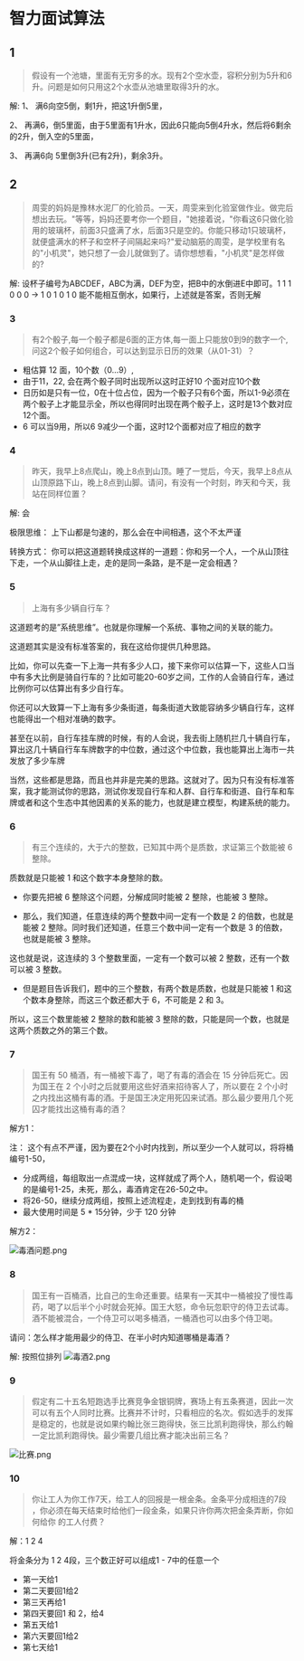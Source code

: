 
# 智力面试算法

## 1
> 假设有一个池塘，里面有无穷多的水。现有2个空水壶，容积分别为5升和6升。问题是如何只用这2个水壶从池塘里取得3升的水。

解: 
1、 满6向空5倒，剩1升，把这1升倒5里，

2、 再满6，倒5里面，由于5里面有1升水，因此6只能向5倒4升水，然后将6剩余的2升，倒入空的5里面，

3、 再满6向 5里倒3升(已有2升)，剩余3升。

## 2
> 周雯的妈妈是豫林水泥厂的化验员。一天，周雯来到化验室做作业。做完后想出去玩。"等等，妈妈还要考你一个题目，"她接着说，"你看这6只做化验用的玻璃杯，前面3只盛满了水，后面3只是空的。你能只移动1只玻璃杯，就便盛满水的杯子和空杯子间隔起来吗?"爱动脑筋的周雯，是学校里有名的"小机灵"，她只想了一会儿就做到了。请你想想看，"小机灵"是怎样做的?


解: 设杯子编号为ABCDEF，ABC为满，DEF为空，把B中的水倒进E中即可。1 1 1 0 0 0  -> 1 0 1 0 1 0 
能不能相互倒水，如果行，上述就是答案，否则无解

### 3
> 有2个骰子,每一个骰子都是6面的正方体,每一面上只能放0到9的数字一个,问这2个骰子如何组合，可以达到显示日历的效果（从01-31）？

- 粗估算 12 面，10个数（0...9）,
- 由于11，22, 会在两个骰子同时出现所以这时正好10 个面对应10个数
- 日历如是只有一位，0在十位占位，因为一个骰子只有6个面，所以1-9必须在两个骰子上才能显示全，所以也得同时出现在两个骰子上，这时是13个数对应12个面。
- 6 可以当9用，所以6 9减少一个面，这时12个面都对应了相应的数字



### 4
> 昨天，我早上8点爬山，晚上8点到山顶。睡了一觉后，今天，我早上8点从山顶原路下山，晚上8点到山脚。请问，有没有一个时刻，昨天和今天，我站在同样位置？

解: 会

极限思维： 上下山都是匀速的，那么会在中间相遇，这个不太严谨

转换方式： 你可以把这道题转换成这样的一道题：你和另一个人，一个从山顶往下走，一个从山脚往上走，走的是同一条路，是不是一定会相遇？

### 5

> 上海有多少辆自行车？

这道题考的是”系统思维”。也就是你理解一个系统、事物之间的关联的能力。

这道题其实是没有标准答案的，我在这给你提供几种思路。

比如，你可以先查一下上海一共有多少人口，接下来你可以估算一下，这些人口当中有多大比例是骑自行车的？比如可能20-60岁之间，工作的人会骑自行车，通过比例你可以估算出有多少自行车。

你还可以大致算一下上海有多少条街道，每条街道大致能容纳多少辆自行车，这样也能得出一个相对准确的数字。

甚至在以前，自行车挂车牌的时候，有的人会说，我去街上随机拦几十辆自行车，算出这几十辆自行车车牌数字的中位数，通过这个中位数，我也能算出上海市一共发放了多少车牌

当然，这些都是思路，而且也并非是完美的思路。这就对了。因为只有没有标准答案，我才能测试你的思路，测试你发现自行车和人群、自行车和街道、自行车和车牌或者和这个生态中其他因素的关系的能力，也就是建立模型，构建系统的能力。

### 6 

> 有三个连续的，大于六的整数，已知其中两个是质数，求证第三个数能被 6 整除。

质数就是只能被 1 和这个数字本身整除的数。

- 你要先把被 6 整除这个问题，分解成同时能被 2 整除，也能被 3 整除。

- 那么，我们知道，任意连续的两个整数中间一定有一个数是 2 的倍数，也就是能被 2 整除。同时我们还知道，任意三个数中间一定有一个数是 3 的倍数，也就是能被 3 整除。

这也就是说，这连续的 3 个整数里面，一定有一个数可以被 2 整数，还有一个数可以被 3 整数。

- 但是题目告诉我们，题中的三个整数，有两个数是质数，也就是只能被 1 和这个数本身整除，而这三个数还都大于 6，不可能是 2 和 3。

所以，这三个数里能被 2 整除的数和能被 3 整除的数，只能是同一个数，也就是这两个质数之外的第三个数。


### 7

>国王有 50 桶酒，有一桶被下毒了，喝了有毒的酒会在 15 分钟后死亡。因为国王在 2 个小时之后就要用这些好酒来招待客人了，所以要在 2 个小时之内找出这桶有毒的酒。于是国王决定用死囚来试酒。那么最少要用几个死囚才能找出这桶有毒的酒？

解方1：

注： 这个有点不严谨，因为要在2个小时内找到，所以至少一个人就可以，将将桶编号1-50，

-  分成两组，每组取出一点混成一块，这样就成了两个人，随机喝一个，假设喝的是编号1-25，未死，那么，毒酒肯定在26-50之中。
- 将26-50，继续分成两组，按照上述流程走，走到找到有毒的桶
- 最大使用时间是 5 * 15分钟，少于 120 分钟

解方2：

![毒酒问题.png](https://upload-images.jianshu.io/upload_images/1846524-7b414ef81d570d98.png?imageMogr2/auto-orient/strip%7CimageView2/2/w/1240)

### 8

> 国王有一百桶酒，比自己的生命还重要。结果有一天其中一桶被投了慢性毒药，喝了以后半个小时就会死掉。国王大怒，命令玩忽职守的侍卫去试毒。酒不能被混合，一个侍卫可以喝多桶酒，一桶酒也可以由多个侍卫喝。

请问：怎么样才能用最少的侍卫、在半小时内知道哪桶是毒酒？

解:
按照位排列
![毒酒2.png](https://upload-images.jianshu.io/upload_images/1846524-2ccae91eda0eaffd.png?imageMogr2/auto-orient/strip%7CimageView2/2/w/1240)

### 9

>假定有二十五名短跑选手比赛竞争金银铜牌，赛场上有五条赛道，因此一次可以有五个人同时比赛。比赛并不计时，只看相应的名次。假如选手的发挥是稳定的，也就是说如果约翰比张三跑得快，张三比凯利跑得快，那么约翰一定比凯利跑得快。最少需要几组比赛才能决出前三名？

![比赛.png](https://upload-images.jianshu.io/upload_images/1846524-28b83b105219e196.png?imageMogr2/auto-orient/strip%7CimageView2/2/w/1240)

### 10
> 你让工人为你工作7天，给工人的回报是一根金条。金条平分成相连的7段 ，你必须在每天结束时给他们一段金条，如果只许你两次把金条弄断，你如何给你 的工人付费？

解：1 2 4

将金条分为 1 2 4段，三个数正好可以组成1 - 7中的任意一个

- 第一天给1
- 第二天要回1给2
- 第三天再给1
- 第四天要回1 和 2，给4
- 第五天给1
- 第六天要回1给2
- 第七天给1
